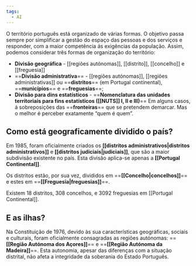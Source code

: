 ```yaml
---
tags:
  - AI
---
```

O território português está organizado de várias formas. O objetivo passa sempre por simplificar a gestão do espaço das pessoas e dos serviços e responder, com a maior competência ás exigências da população. Assim, podemos considerar três formas de organização do território:
- **Divisão geográfica** - [[regiões autónomas]], [[distrito]], [[concelho]] e [[freguesia]]
- ==**Divisão administrativa**== - [[regiões autónomas]], [[regiões administrativas]] ou ==**distritos**== (em Portugal continental), ==**municípios**== e ==**freguesias**==;
- **Divisão para dins estatísticos** - ==**Nomenclatura das unidades territoriais para fins estatísticos ([[NUTS]] I, II e III)**==
Em alguns casos, á sobreposições das ==**fronteiras**== que se pretendem demarcar. Mas o melhor é perceber exatamente “quem é quem”.

## Como está geograficamente dividido o país?
Em 1985, foram oficialmente criados os **[[distritos administrativos|distritos administrativos]]** e **[[distritos judiciais|judiciais]]**, que são a maior subdivisão existente no país. Esta divisão aplica-se apenas a **[[Portugal Continental]]**.

Os distritos estão, por sua vez, divididos em ==**[[Concelho|concelhos]]**== e estes em ==**[[Freguesia|freguesias]]**==.

Existem 18 distritos, 308 concelhos, e 3092 freguesias em [[Portugal Continental]].

## E as ilhas?

Na Constituição de 1976, devido às sua características geográficas, sociais e culturais, foram oficialmente consagradas as regiões autónomas: ==**[[Região Autónoma dos Açores]]**== e ==**[[Região Autónoma da Madeira]]**==.
Esta autonomia, apesar das diferenças com a situação distrital, não afeta a integridade da soberania do Estado Português.